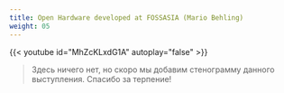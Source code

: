 ```yaml
---
title: Open Hardware developed at FOSSASIA (Mario Behling)
weight: 05
---
```


{{< youtube id="MhZcKLxdG1A" autoplay="false" >}}

>Здесь ничего нет, но скоро мы добавим стенограмму данного выступления. Спасибо за терпение!
